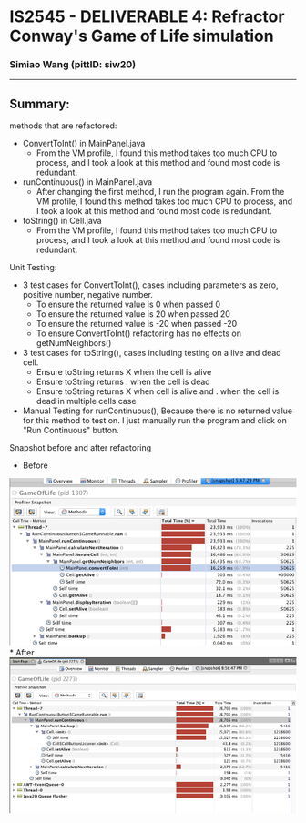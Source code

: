 # IS2545 - DELIVERABLE 4: Refractor Conway's Game of Life simulation
### Simiao Wang (pittID: siw20)
***
## Summary:
methods that are refactored:
* ConvertToInt() in MainPanel.java
  * From the VM profile, I found this method takes too much CPU to process, and I took a look at this method and found most code is redundant.
* runContinuous() in MainPanel.java
  * After changing the first method, I run the program again. From the VM profile, I found this method takes too much CPU to process, and I took a look at this method and found most code is redundant.
* toString() in Cell.java
  * From the VM profile, I found this method takes too much CPU to process, and I took a look at this method and found most code is redundant.

Unit Testing:
* 3 test cases for ConvertToInt(), cases including parameters as zero, positive number, negative number.
  * To ensure the returned value is 0 when passed 0
  * To ensure the returned value is 20 when passed 20
  * To ensure the returned value is -20 when passed -20
  * To ensure ConvertToInt() refactoring has no effects on getNumNeighbors()
* 3 test cases for toString(), cases including testing on a live and dead cell.
  * Ensure toString returns X when the cell is alive
  * Ensure toString returns . when the cell is dead
  * Ensure toString returns X when cell is alive and . when the cell is dead in multiple cells case
* Manual Testing for runContinuous(), Because there is no returned value for this method to test on. I just manually run the program and click on "Run Continuous" button.

Snapshot before and after refactoring

* Before
<img src = "img/Pic1.png">
* After
<img src = "img/Pic2.png">

